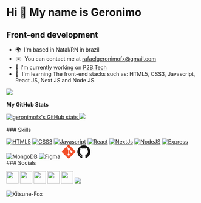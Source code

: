 Hi 👋 My name is Geronimo
=========================

Front-end development
---------------------

* 🌍  I'm based in Natal/RN in brazil
* ✉️  You can contact me at [rafaelgeronimofx@gmail.com](mailto:rafaelgeronimofx@gmail.com)
* 🚀  I'm currently working on [P2B.Tech](http://p2b.tech)
* 🧠  I'm learning The front-end stacks such as: HTML5, CSS3, Javascript, React JS, Next JS and Node JS.

<a href="https://www.github.com/geronimofx" target="_blank" rel="noreferrer"><img
src="https://img.shields.io/github/followers/geronimofx?logo=github&style=for-the-badge&color=a855f7&labelColor=1c1917" /></a>


<b>My GitHub Stats</b>

<div>
  <a href="https://github.com/geronimofx">
  <img height="175px" src="https://github-readme-stats.vercel.app/api?username=geronimofx&show_icons=true&hide=&count_private=true&title_color=a855f7&text_color=ffffff&icon_color=a855f7&bg_color=1c1917&show_icons=true" alt="geronimofx's GitHub stats"/>
  <img height="175px" src="https://github-readme-stats.vercel.app/api/top-langs/?username=geronimofx&layout=compact&langs_count=7&theme=synthwave&title_color=a855f7&text_color=ffffff&bg_color=1c1917"/></a>
</div>

<br/>
### Skills

<p align="left">
<a href="https://developer.mozilla.org/en-US/docs/Glossary/HTML5" target="_blank" rel="noreferrer"><img src="https://raw.githubusercontent.com/danielcranney/readme-generator/main/public/icons/skills/html5-colored.svg" width="36" height="36" alt="HTML5" /></a>
<a href="https://www.w3.org/TR/CSS/#css" target="_blank" rel="noreferrer"><img src="https://raw.githubusercontent.com/danielcranney/readme-generator/main/public/icons/skills/css3-colored.svg" width="36" height="36" alt="CSS3" /></a>
<a href="https://developer.mozilla.org/en-US/docs/Web/JavaScript" target="_blank" rel="noreferrer"><img src="https://raw.githubusercontent.com/danielcranney/readme-generator/main/public/icons/skills/javascript-colored.svg" width="36" height="36" alt="Javascript" /></a>
<a href="https://reactjs.org/" target="_blank" rel="noreferrer"><img src="https://raw.githubusercontent.com/danielcranney/readme-generator/main/public/icons/skills/react-colored.svg" width="36" height="36" alt="React" /></a>
<a href="https://nextjs.org/docs" target="_blank" rel="noreferrer"><img src="https://raw.githubusercontent.com/danielcranney/readme-generator/main/public/icons/skills/nextjs-colored.svg" width="36" height="36" alt="NextJs" /></a>
<a href="https://nodejs.org/en/" target="_blank" rel="noreferrer"><img src="https://raw.githubusercontent.com/danielcranney/readme-generator/main/public/icons/skills/nodejs-colored.svg" width="36" height="36" alt="NodeJS" /></a>
<a href="https://expressjs.com/" target="_blank" rel="noreferrer"><img src="https://raw.githubusercontent.com/danielcranney/readme-generator/main/public/icons/skills/express-colored.svg" width="36" height="36" alt="Express" /></a>
<a href="https://www.mongodb.com/" target="_blank" rel="noreferrer"><img src="https://raw.githubusercontent.com/danielcranney/readme-generator/main/public/icons/skills/mongodb-colored.svg" width="36" height="36" alt="MongoDB" /></a>
<a href="https://www.figma.com/" target="_blank" rel="noreferrer"><img src="https://raw.githubusercontent.com/danielcranney/readme-generator/main/public/icons/skills/figma-colored.svg" width="36" height="36" alt="Figma" /></a>
<a href="https://git-scm.com/" target="_blank" rel="noreferrer"><img src="https://raw.githubusercontent.com/devicons/devicon/master/icons/git/git-original.svg" width="36" height="36" alt="Git" /></a>
<a href="https://github.com/" target="_blank" rel="noreferrer"><img src="https://raw.githubusercontent.com/devicons/devicon/master/icons/github/github-original.svg" width="36" height="36" alt="GitHub" /></a>

<br/>
### Socials

<p align="left"> <a href="https://discord.com/users/geronimofx" target="_blank" rel="noreferrer"><img src="https://raw.githubusercontent.com/danielcranney/readme-generator/main/public/icons/socials/discord.svg" width="32" height="32" /></a> <a href="https://www.github.com/geronimofx" target="_blank" rel="noreferrer"><img src="https://raw.githubusercontent.com/danielcranney/readme-generator/main/public/icons/socials/github.svg" width="32" height="32" /></a> <a href="http://www.instagram.com/geronimofx" target="_blank" rel="noreferrer"><img src="https://raw.githubusercontent.com/danielcranney/readme-generator/main/public/icons/socials/instagram.svg" width="32" height="32" /></a> <a href="https://www.linkedin.com/in/geronimofc" target="_blank" rel="noreferrer"><img src="https://raw.githubusercontent.com/danielcranney/readme-generator/main/public/icons/socials/linkedin.svg" width="32" height="32" /></a> <a href="https://www.twitter.com/geronimo" target="_blank" rel="noreferrer"><img src="https://raw.githubusercontent.com/danielcranney/readme-generator/main/public/icons/socials/twitter.svg" width="32" height="32" /></a>
<a href="https://t.me/geronimofx" target="_blank"><img src="http://www.w3.org/2000/svg"> </a></p>

<img align="center" alt="Kitsune-Fox" src="https://i.picasion.com/pic91/55b68f8a93093924f538bd332f9e3716.gif">
